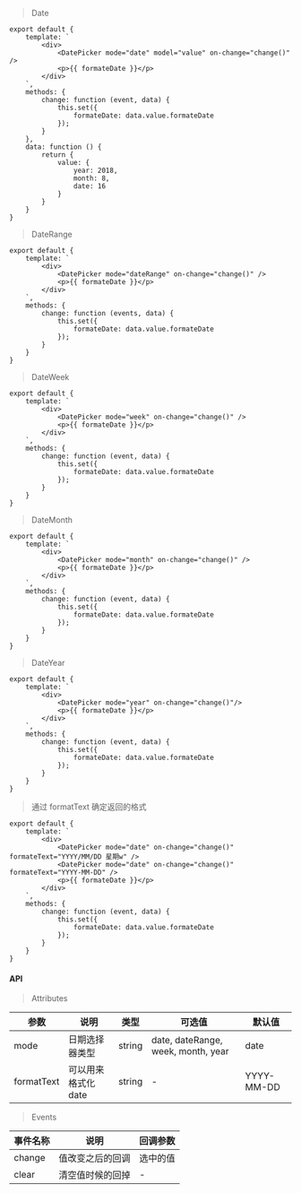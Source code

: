 > Date

    export default {
        template: `
            <div>
                <DatePicker mode="date" model="value" on-change="change()" />
                <p>{{ formateDate }}</p>
            </div>
        `,
        methods: {
            change: function (event, data) {
                this.set({
                    formateDate: data.value.formateDate
                });
            }
        },
        data: function () {
            return {
                value: {
                    year: 2018, 
                    month: 8, 
                    date: 16
                }
            }
        }
    }


> DateRange

    export default {
        template: `
            <div>
                <DatePicker mode="dateRange" on-change="change()" />
                <p>{{ formateDate }}</p>
            </div>
        `,
        methods: {
            change: function (events, data) {
                this.set({
                    formateDate: data.value.formateDate
                });
            }
        }
    }

> DateWeek

    export default {
        template: `
            <div>
                <DatePicker mode="week" on-change="change()" />
                <p>{{ formateDate }}</p>
            </div>
        `,
        methods: {
            change: function (event, data) {
                this.set({
                    formateDate: data.value.formateDate
                });
            }
        }
    }

> DateMonth

    export default {
        template: `
            <div>
                <DatePicker mode="month" on-change="change()" />
                <p>{{ formateDate }}</p>
            </div>
        `,
        methods: {
            change: function (event, data) {
                this.set({
                    formateDate: data.value.formateDate
                });
            }
        }
    }

> DateYear

    export default {
        template: `
            <div>
                <DatePicker mode="year" on-change="change()"/>
                <p>{{ formateDate }}</p>
            </div>
        `,
        methods: {
            change: function (event, data) {
                this.set({
                    formateDate: data.value.formateDate
                });
            }
        }
    }

> 通过 formatText 确定返回的格式

    export default {
        template: `
            <div>
                <DatePicker mode="date" on-change="change()" formateText="YYYY/MM/DD 星期w" />
                <DatePicker mode="date" on-change="change()" formateText="YYYY-MM-DD" />
                <p>{{ formateDate }}</p>
            </div>
        `,
        methods: {
            change: function (event, data) {
                this.set({
                    formateDate: data.value.formateDate
                });
            }
        }
    }


#### API

> Attributes

参数 | 说明 | 类型 | 可选值 | 默认值
---|---|---|---|---
mode | 日期选择器类型 | string | date, dateRange, week, month, year | date
formatText | 可以用来格式化date | string | - | YYYY-MM-DD

> Events

事件名称 | 说明 | 回调参数
---|---|---
change | 值改变之后的回调 | 选中的值
clear | 清空值时候的回掉 | -